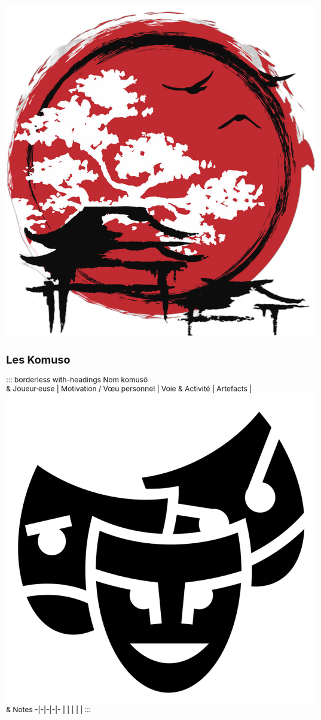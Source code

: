 <img src="cc-imgs/japan_flag_cool_wallpaper_by_Ir_IA_cc-by-nc_noBg.jpg" alt="Logo Ori Mushi" class="size8 float-right">

## Les Komuso

::: borderless with-headings
Nom komusō<br>& Joueur·euse | Motivation / Vœu personnel | Voie & Activité | Artefacts | <img class="icon" src="cc-imgs/icons/masks-by-Lorc-cc-by.svg"> & Notes
-|-|-|-|-
|
|
|
|
|
:::

<style>
@page { size:landscape; }
body { font-size: 1.2rem; max-width: initial; margin: 1rem; }
th, td { width: 10%; text-align: center; }
td { height: 4.1rem; }
th:last-child, td:last-child { width: 25%; }
</style>
